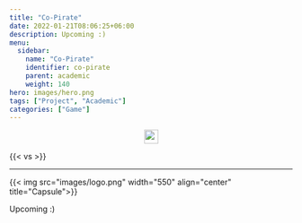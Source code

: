 ```yaml
---
title: "Co-Pirate"
date: 2022-01-21T08:06:25+06:00
description: Upcoming :)
menu:
  sidebar:
    name: "Co-Pirate"
    identifier: co-pirate
    parent: academic
    weight: 140
hero: images/hero.png
tags: ["Project", "Academic"]
categories: ["Game"]
---
```

<p style="text-align: center;">
<!--- 
<a href="https://www.facebook.com/PhantomBeasts"><img src="/facebook.svg" width="25" align="center"><a>
<a href="https://store.steampowered.com/app/1483000/Phantom_Beasts__Redemption/"><img src="/steam.svg" width="25" align="center"><a>
<a href="https://github.com/Phoder1/Spacetaurant"><img src="/github.svg" width="25" align="center"><a>
--->
<a href="https://supersky.games/"><img src="/external-link.svg" width="25" align="center"><a>
</p>


{{< vs >}}

---

{{< img src="images/logo.png" width="550" align="center" title="Capsule">}}

Upcoming :)